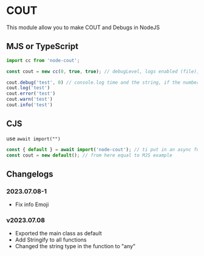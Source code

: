 # COUT

This module allow you to make COUT and Debugs in NodeJS

## MJS or TypeScript
```js
import cc from 'node-cout';

const cout = new cc(0, true, true); // debugLevel, logs enabled (file), emojis enabled

cout.debug('test', 0) // console.log time and the string, if the number is >= to the debugLevel
cout.log('test')
cout.error('test')
cout.warn('test')
cout.info('test')
```

## CJS
use `await import("")`
```js
const { default } = await import('node-cout'); // ti put in an async function
const cout = new default(); // from here equal to MJS example
```

## Changelogs
### 2023.07.08-1
- Fix info Emoji

### v2023.07.08
- Exported the main class as default
- Add Stringify to all functions
- Changed the string type in the function to "any"
